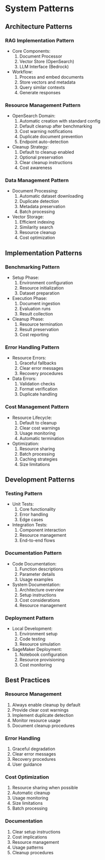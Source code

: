 # System Patterns

## Architecture Patterns

### RAG Implementation Pattern
- Core Components:
  1. Document Processor
  2. Vector Store (OpenSearch)
  3. LLM Interface (Bedrock)
- Workflow:
  1. Process and embed documents
  2. Store vectors and metadata
  3. Query similar contexts
  4. Generate responses

### Resource Management Pattern
- OpenSearch Domain:
  1. Automatic creation with standard config
  2. Default cleanup after benchmarking
  3. Cost warning notifications
  4. Duplicate document prevention
  5. Endpoint auto-detection
- Cleanup Strategy:
  1. Default to cleanup enabled
  2. Optional preservation
  3. Clear cleanup instructions
  4. Cost awareness

### Data Management Pattern
- Document Processing:
  1. Automatic dataset downloading
  2. Duplicate detection
  3. Metadata preservation
  4. Batch processing
- Vector Storage:
  1. Efficient indexing
  2. Similarity search
  3. Resource cleanup
  4. Cost optimization

## Implementation Patterns

### Benchmarking Pattern
- Setup Phase:
  1. Environment configuration
  2. Resource initialization
  3. Dataset preparation
- Execution Phase:
  1. Document ingestion
  2. Evaluation runs
  3. Result collection
- Cleanup Phase:
  1. Resource termination
  2. Result preservation
  3. Cost reporting

### Error Handling Pattern
- Resource Errors:
  1. Graceful fallbacks
  2. Clear error messages
  3. Recovery procedures
- Data Errors:
  1. Validation checks
  2. Format verification
  3. Duplicate handling

### Cost Management Pattern
- Resource Lifecycle:
  1. Default to cleanup
  2. Clear cost warnings
  3. Usage monitoring
  4. Automatic termination
- Optimization:
  1. Resource sharing
  2. Batch processing
  3. Caching strategies
  4. Size limitations

## Development Patterns

### Testing Pattern
- Unit Tests:
  1. Core functionality
  2. Error handling
  3. Edge cases
- Integration Tests:
  1. Component interaction
  2. Resource management
  3. End-to-end flows

### Documentation Pattern
- Code Documentation:
  1. Function descriptions
  2. Parameter details
  3. Usage examples
- System Documentation:
  1. Architecture overview
  2. Setup instructions
  3. Cost considerations
  4. Resource management

### Deployment Pattern
- Local Development:
  1. Environment setup
  2. Code testing
  3. Resource simulation
- SageMaker Deployment:
  1. Notebook configuration
  2. Resource provisioning
  3. Cost monitoring

## Best Practices

### Resource Management
1. Always enable cleanup by default
2. Provide clear cost warnings
3. Implement duplicate detection
4. Monitor resource usage
5. Document cleanup procedures

### Error Handling
1. Graceful degradation
2. Clear error messages
3. Recovery procedures
4. User guidance

### Cost Optimization
1. Resource sharing when possible
2. Automatic cleanup
3. Usage monitoring
4. Size limitations
5. Batch processing

### Documentation
1. Clear setup instructions
2. Cost implications
3. Resource management
4. Usage patterns
5. Cleanup procedures
